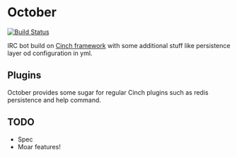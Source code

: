 # October
[![Build Status](https://secure.travis-ci.org/mikz/october.png)](http://travis-ci.org/#!/mikz/october)

IRC bot build on [Cinch framework](https://github.com/cinchrb/cinch) with some additional stuff like persistence layer od configuration in yml.

## Plugins

October provides some sugar for regular Cinch plugins such as redis persistence and help command.


## TODO

* Spec
* Moar features!
